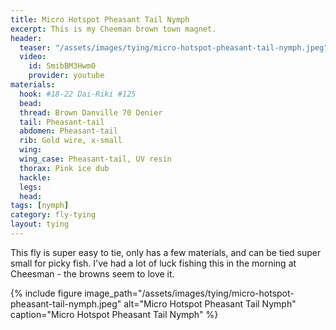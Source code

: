 ```yaml
---
title: Micro Hotspot Pheasant Tail Nymph
excerpt: This is my Cheeman brown town magnet.
header:
  teaser: "/assets/images/tying/micro-hotspot-pheasant-tail-nymph.jpeg"
  video:
    id: SmibBM3Hwm0
    provider: youtube
materials:
  hook: #18-22 Dai-Riki #125
  bead: 
  thread: Brown Danville 70 Denier
  tail: Pheasant-tail
  abdomen: Pheasant-tail
  rib: Gold wire, x-small
  wing: 
  wing_case: Pheasant-tail, UV resin
  thorax: Pink ice dub
  hackle: 
  legs: 
  head: 
tags: [nymph]
category: fly-tying
layout: tying
---
```

This fly is super easy to tie, only has a few materials, and can be tied super small for picky fish. I've had a lot of luck fishing this in the morning at Cheesman - the browns seem to love it.

{% include figure image_path="/assets/images/tying/micro-hotspot-pheasant-tail-nymph.jpeg" alt="Micro Hotspot Pheasant Tail Nymph" caption="Micro Hotspot Pheasant Tail Nymph" %}
